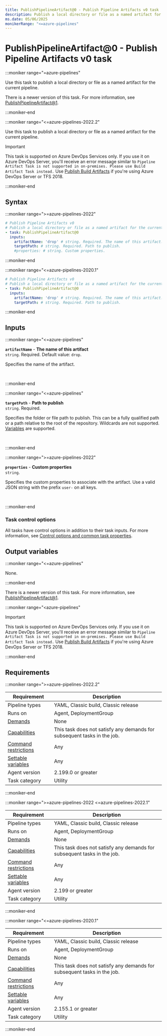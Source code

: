 ```yaml
---
title: PublishPipelineArtifact@0 - Publish Pipeline Artifacts v0 task
description: Publish a local directory or file as a named artifact for the current pipeline.
ms.date: 05/06/2025
monikerRange: "<=azure-pipelines"
---
```


# PublishPipelineArtifact@0 - Publish Pipeline Artifacts v0 task

<!-- :::description::: -->
:::moniker range="=azure-pipelines"

<!-- :::editable-content name="description"::: -->
Use this task to publish a local directory or file as a named artifact for the current pipeline.

There is a newer version of this task. For more information, see [PublishPipelineArtifact@1](./publish-pipeline-artifact-v1.md).
<!-- :::editable-content-end::: -->

:::moniker-end

:::moniker range="<=azure-pipelines-2022.2"

<!-- :::editable-content name="description"::: -->
Use this task to publish a local directory or file as a named artifact for the current pipeline.

> [!IMPORTANT]
> This task is supported on Azure DevOps Services only. If you use it on Azure DevOps Server, you'll receive an error message similar to `Pipeline Artifact Task is not supported in on-premises. Please use Build Artifact Task instead.` Use [Publish Build Artifacts](publish-build-artifacts-v1.md) if you're using Azure DevOps Server or TFS 2018.
<!-- :::editable-content-end::: -->

<!-- This task is deprecated. -->

:::moniker-end
<!-- :::description-end::: -->

<!-- :::syntax::: -->
## Syntax

:::moniker range=">=azure-pipelines-2022"

```yaml
# Publish Pipeline Artifacts v0
# Publish a local directory or file as a named artifact for the current pipeline.
- task: PublishPipelineArtifact@0
  inputs:
    artifactName: 'drop' # string. Required. The name of this artifact. Default: drop.
    targetPath: # string. Required. Path to publish. 
    #properties: # string. Custom properties.
```

:::moniker-end

:::moniker range="<=azure-pipelines-2020.1"

```yaml
# Publish Pipeline Artifacts v0
# Publish a local directory or file as a named artifact for the current pipeline.
- task: PublishPipelineArtifact@0
  inputs:
    artifactName: 'drop' # string. Required. The name of this artifact. Default: drop.
    targetPath: # string. Required. Path to publish.
```

:::moniker-end

<!-- :::syntax-end::: -->

<!-- :::inputs::: -->
## Inputs

<!-- :::item name="artifactName"::: -->
:::moniker range="<=azure-pipelines"

**`artifactName`** - **The name of this artifact**<br>
`string`. Required. Default value: `drop`.<br>
<!-- :::editable-content name="helpMarkDown"::: -->
Specifies the name of the artifact.
<!-- :::editable-content-end::: -->
<br>

:::moniker-end
<!-- :::item-end::: -->
<!-- :::item name="targetPath"::: -->
:::moniker range="<=azure-pipelines"

**`targetPath`** - **Path to publish**<br>
`string`. Required.<br>
<!-- :::editable-content name="helpMarkDown"::: -->
Specifies the folder or file path to publish. This can be a fully qualified path or a path relative to the root of the repository. Wildcards are not supported. [Variables](https://go.microsoft.com/fwlink/?LinkID=550988) are supported.
<!-- :::editable-content-end::: -->
<br>

:::moniker-end
<!-- :::item-end::: -->
<!-- :::item name="properties"::: -->
:::moniker range=">=azure-pipelines-2022"

**`properties`** - **Custom properties**<br>
`string`.<br>
<!-- :::editable-content name="helpMarkDown"::: -->
Specifies the custom properties to associate with the artifact. 
Use a valid JSON string with the prefix `user-` on all keys.
<!-- :::editable-content-end::: -->
<br>

:::moniker-end
<!-- :::item-end::: -->

### Task control options

All tasks have control options in addition to their task inputs. For more information, see [Control options and common task properties](/azure/devops/pipelines/yaml-schema/steps-task#common-task-properties).
<!-- :::inputs-end::: -->

<!-- :::outputVariables::: -->
## Output variables

:::moniker range="<=azure-pipelines"

None.

:::moniker-end
<!-- :::outputVariables-end::: -->

<!-- :::remarks::: -->
<!-- :::editable-content name="remarks"::: -->
There is a newer version of this task. For more information, see [PublishPipelineArtifact@1](./publish-pipeline-artifact-v1.md).

:::moniker range="<azure-pipelines"

> [!IMPORTANT]
> This task is supported on Azure DevOps Services only. If you use it on Azure DevOps Server, you'll receive an error message similar to `Pipeline Artifact Task is not supported in on-premises. Please use Build Artifact Task instead.` Use [Publish Build Artifacts](publish-build-artifacts-v1.md) if you're using Azure DevOps Server or TFS 2018.

:::moniker-end
<!-- :::editable-content-end::: -->
<!-- :::remarks-end::: -->

<!-- :::examples::: -->
<!-- :::editable-content name="examples"::: -->
<!-- :::editable-content-end::: -->
<!-- :::examples-end::: -->

<!-- :::properties::: -->
## Requirements

:::moniker range=">=azure-pipelines-2022.2"

| Requirement | Description |
|-------------|-------------|
| Pipeline types | YAML, Classic build, Classic release |
| Runs on | Agent, DeploymentGroup |
| [Demands](/azure/devops/pipelines/process/demands) | None |
| [Capabilities](/azure/devops/pipelines/agents/agents#capabilities) | This task does not satisfy any demands for subsequent tasks in the job. |
| [Command restrictions](/azure/devops/pipelines/security/templates#agent-logging-command-restrictions) | Any |
| [Settable variables](/azure/devops/pipelines/security/templates#agent-logging-command-restrictions) | Any |
| Agent version |  2.199.0 or greater |
| Task category | Utility |

:::moniker-end

:::moniker range=">=azure-pipelines-2022 <=azure-pipelines-2022.1"

| Requirement | Description |
|-------------|-------------|
| Pipeline types | YAML, Classic build, Classic release |
| Runs on | Agent, DeploymentGroup |
| [Demands](/azure/devops/pipelines/process/demands) | None |
| [Capabilities](/azure/devops/pipelines/agents/agents#capabilities) | This task does not satisfy any demands for subsequent tasks in the job. |
| [Command restrictions](/azure/devops/pipelines/security/templates#agent-logging-command-restrictions) | Any |
| [Settable variables](/azure/devops/pipelines/security/templates#agent-logging-command-restrictions) | Any |
| Agent version |  2.199 or greater |
| Task category | Utility |

:::moniker-end

:::moniker range="<=azure-pipelines-2020.1"

| Requirement | Description |
|-------------|-------------|
| Pipeline types | YAML, Classic build, Classic release |
| Runs on | Agent, DeploymentGroup |
| [Demands](/azure/devops/pipelines/process/demands) | None |
| [Capabilities](/azure/devops/pipelines/agents/agents#capabilities) | This task does not satisfy any demands for subsequent tasks in the job. |
| [Command restrictions](/azure/devops/pipelines/security/templates#agent-logging-command-restrictions) | Any |
| [Settable variables](/azure/devops/pipelines/security/templates#agent-logging-command-restrictions) | Any |
| Agent version |  2.155.1 or greater |
| Task category | Utility |

:::moniker-end

<!-- :::properties-end::: -->

<!-- :::see-also::: -->
<!-- :::editable-content name="seeAlso"::: -->
<!-- :::editable-content-end::: -->
<!-- :::see-also-end::: -->